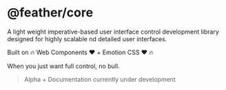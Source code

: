 # @feather/core

A light weight imperative-based user interface control development library designed for highly scalable nd detailed user interfaces.

Built on 🔥 Web Components ❤️ + Emotion CSS ❤️ 🔥

When you just want full control, no bull.

> Alpha + Documentation currently under development
